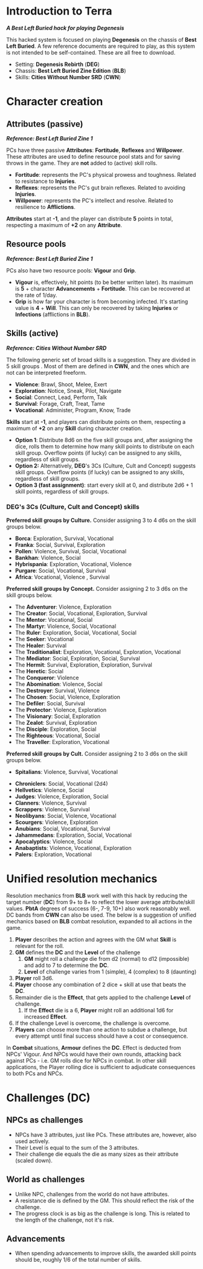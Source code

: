 # Introduction to Terra
***A Best Left Buried hack for playing Degenesis***

This hacked system is focused on playing **Degenesis** on the chassis of **Best Left Buried**. A few reference documents are required to play, as this system is not intended to be self-contained. These are all free to download.

- Setting: **Degenesis Rebirth** (**DEG**)
- Chassis: **Best Left Buried Zine Edition** (**BLB**)
- Skills: **Cities Without Number SRD** (**CWN**)

# Character creation

## Attributes (passive)
***Reference: Best Left Buried Zine 1***

PCs have three passive **Attributes**: **Fortitude**, **Reflexes** and **Willpower**. These attributes are used to define resource pool stats and for saving throws in the game. They are **not** added to (active) skill rolls.

- **Fortitude**: represents the PC's physical prowess and toughness. Related to resistance to **Injuries**.
- **Reflexes**: represents the PC's gut brain reflexes. Related to avoiding **Injuries**.
- **Willpower**: represents the PC's intellect and resolve. Related to resilience to **Afflictions**.

**Attributes** start at **-1**, and the player can distribute **5** points in total, respecting a maximum of **+2** on any **Attribute**.

## Resource pools
***Reference: Best Left Buried Zine 1***

PCs also have two resource pools: **Vigour** and **Grip**.

- **Vigour** is, effectively, hit points (to be better written later). Its maximum is **5** + character **Advancements** + **Fortitude**. This can be recovered at the rate of 1/day.
- **Grip** is how far your character is from becoming infected. It's starting value is **4** + **Will**. This can only be recovered by taking **Injuries** or **Infections** (afflictions in **BLB**).

## Skills (active)
***Reference: Cities Without Number SRD***

The following generic set of broad skills is a suggestion. They are divided in 5 skill groups . Most of them are defined in **CWN**, and the ones which are not can be interpreted freeform.

- **Violence**: Brawl, Shoot, Melee, Exert
- **Exploration**: Notice, Sneak, Pilot, Navigate
- **Social**: Connect, Lead, Perform, Talk
- **Survival**: Forage, Craft, Treat, Tame
- **Vocational**: Administer, Program, Know, Trade

**Skills** start at **-1**, and players can distribute points on them, respecting a maximum of **+2** on any **Skill** during character creation.

- **Option 1**: Distribute 8d6 on the five skill groups and, after assigning the dice, rolls them to determine how many skill points to distribute on each skill group. Overflow points (if lucky) can be assigned to any skills, regardless of skill groups.
- **Option 2:** Alternatively, **DEG**'s 3Cs (Culture, Cult and Concept) suggests skill groups. Overflow points (if lucky) can be assigned to any skills, regardless of skill groups.
- **Option 3 (fast assignment)**: start every skill at 0, and distribute 2d6 + 1 skill points, regardless of skill groups.

### DEG's 3Cs (Culture, Cult and Concept) skills

**Preferred skill groups by Culture.** Consider assigning 3 to 4 d6s on the skill groups below.

- **Borca**: Exploration, Survival, Vocational
- **Franka**: Social, Survival, Exploration
- **Pollen**: Violence, Survival, Social, Vocational
- **Bankhan**: Violence, Social
- **Hybrispania**: Exploration, Vocational, Violence
- **Purgare**: Social, Vocational, Survival
- **Africa**: Vocational, Violence , Survival

**Preferred skill groups by Concept.** Consider assigning 2 to 3 d6s on the skill groups below.

* The **Adventurer**: Violence, Exploration
* The **Creator**: Social, Vocational, Exploration, Survival
* The **Mentor**: Vocational, Social
* The **Martyr**: Violence, Social, Vocational
* The **Ruler**: Exploration, Social, Vocational, Social
* The **Seeker**: Vocational
* The **Healer**: Survival
* The **Traditionalist**: Exploration, Vocational, Exploration, Vocational
* The **Mediator**: Social, Exploration, Social, Survival
* The **Hermit**: Survival, Exploration, Exploration, Survival
* The **Heretic**: Social
* The **Conqueror**: Violence
* The **Abomination**: Violence, Social
* The **Destroyer**: Survival, Violence
* The **Chosen**: Social, Violence, Exploration
* The **Defiler**: Social, Survival
* The **Protector**: Violence, Exploration
* The **Visionary**: Social, Exploration
* The **Zealot**: Survival, Exploration
* The **Disciple**: Exploration, Social
* The **Righteous**: Vocational, Social
* The **Traveller**: Exploration, Vocational

**Preferred skill groups by Cult.** Consider assigning 2 to 3 d6s on the skill groups below.

- **Spitalians**: Violence, Survival, Vocational
* **Chroniclers**: Social, Vocational (2d4)
* **Hellvetics**: Violence, Social
* **Judges**: Violence, Exploration, Social
* **Clanners**: Violence, Survival
* **Scrappers**: Violence, Survival
* **Neolibyans**: Social, Violence, Vocational
* **Scourgers**: Violence, Exploration
* **Anubians**: Social, Vocational, Survival
* **Jahammedans**: Exploration, Social, Vocational
* **Apocalyptics**: Violence, Social
* **Anabaptists**: Violence, Vocational, Exploration
* **Palers**: Exploration, Vocational

# Unified resolution mechanics

Resolution mechanics from **BLB** work well with this hack by reducing the target number (**DC**) from 9+ to 8+ to reflect the lower average attribute/skill values. **PbtA** degrees of success (6-, 7-9, 10+) also work reasonably well. DC bands from **CWN** can also be used. The below is a suggestion of unified mechanics based on **BLB** combat resolution, expanded to all actions in the game.

1. **Player** describes the action and agrees with the GM what **Skill** is relevant for the roll.
2. **GM** defines the **DC** and the **Level** of the challenge
	1. **GM** might roll a challenge die from d2 (normal) to d12 (impossible) and add to 7 to determine the **DC**.
	2. **Level** of challenge varies from 1 (simple), 4 (complex) to 8 (daunting)
3. **Player** roll 3d6.
4. **Player** choose any combination of 2 dice + skill at use that beats the **DC**.
5. Remainder die is the **Effect**, that gets applied to the challenge **Level** of challenge.
	1. If the **Effect** die is a 6, **Player** might roll an additional 1d6 for increased **Effect**.
6. If the challenge Level is overcome, the challenge is overcome.
7. **Players** can choose more than one action to subdue a challenge, but every attempt until final success should have a cost or consequence.

In **Combat** situations, **Armour** defines the **DC**. Effect is deducted from NPCs' Vigour. And NPCs would have their own rounds, attacking back against PCs - i.e. GM rolls dice for NPCs in combat. In other skill applications, the Player rolling dice is sufficient to adjudicate consequences to both PCs and NPCs.

# Challenges (DC)
## NPCs as challenges

- NPCs have 3 attributes, just like PCs. These attributes are, however, also used actively.
- Their Level is equal to the sum of the 3 attributes.
- Their challenge die equals the die as many sizes as their attribute (scaled down).

## World as challenges

- Unlike NPC, challenges from the world do not have attributes.
- A resistance die is defined by the GM. This should reflect the risk of the challenge.
- The progress clock is as big as the challenge is long. This is related to the length of the challenge, not it's risk.


## Advancements


- When spending advancements to improve skills, the awarded skill points should be, roughly 1/6 of the total number of skills.
